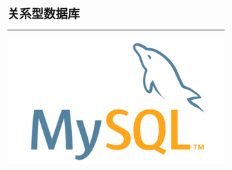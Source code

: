 # 关系型数据库

---

<!-- ![RDBMS](./images/title.png) -->

[![MySQL](./MySQL/images/title.jpg ":size=200")](/repository/Databases/RDBMS/MySQL/README.md#MySQL)
